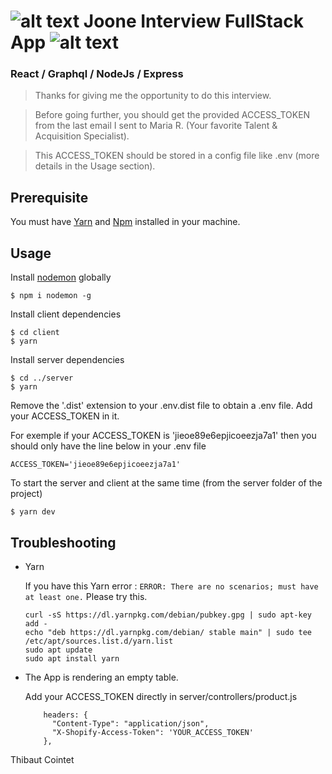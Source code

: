 # ![alt text](https://cdn.shopify.com/s/files/1/1956/4693/files/flavicon-joone_small.png?v=1545216161) Joone Interview FullStack App  ![alt text](https://cdn.shopify.com/s/files/1/1956/4693/files/flavicon-joone_small.png?v=1545216161)
### React / Graphql / NodeJs / Express


> Thanks for giving me the opportunity to do this interview.

> Before going further, you should get the provided ACCESS_TOKEN from the last email I sent to Maria R. (Your favorite Talent & Acquisition Specialist). 

> This ACCESS_TOKEN should be stored in a config file like .env (more details in the Usage section).

## Prerequisite

You must have [Yarn](https://classic.yarnpkg.com/en/docs/install/#debian-stable) and [Npm](https://www.npmjs.com/get-npm) installed in your machine.

## Usage

Install [nodemon](https://github.com/remy/nodemon) globally

```
$ npm i nodemon -g
```

Install client dependencies

```
$ cd client
$ yarn
```
Install server dependencies

```
$ cd ../server
$ yarn
```

Remove the '.dist' extension to your .env.dist file to obtain a .env file. Add your ACCESS_TOKEN in it.

For exemple if your ACCESS_TOKEN is 'jieoe89e6epjicoeezja7a1' then you should only have the line below in your .env file

```
ACCESS_TOKEN='jieoe89e6epjicoeezja7a1'
``` 
To start the server and client at the same time (from the server folder of the project)

```
$ yarn dev 
```
## Troubleshooting

* Yarn

    If you have this Yarn error : `ERROR: There are no scenarios; must have at least one.` Please try this.

    ```
    curl -sS https://dl.yarnpkg.com/debian/pubkey.gpg | sudo apt-key add -
    echo "deb https://dl.yarnpkg.com/debian/ stable main" | sudo tee /etc/apt/sources.list.d/yarn.list
    sudo apt update
    sudo apt install yarn
    ```

* The App is rendering an empty table.

  Add your ACCESS_TOKEN directly in server/controllers/product.js
    ```
        headers: {
          "Content-Type": "application/json",
          "X-Shopify-Access-Token": 'YOUR_ACCESS_TOKEN'
        },
    ```


Thibaut Cointet
